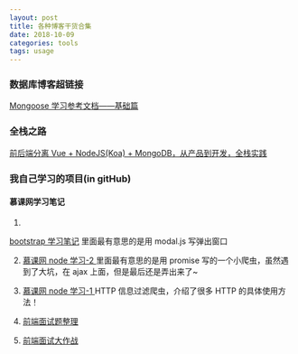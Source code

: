 ```yaml
---
layout: post
title: 各种博客干货合集
date: 2018-10-09
categories: tools
tags: usage
---
```


### 数据库博客超链接

[Mongoose 学习参考文档——基础篇]("https://cnodejs.org/topic/504b4924e2b84515770103dd")

### 全栈之路

[前后端分离 Vue + NodeJS(Koa) + MongoDB，从产品到开发，全栈实践]('https://juejin.im/post/5b850a3e51882542e4420779')

### 我自己学习的项目(in gitHub)

#### 慕课网学习笔记

1.

[bootstrap 学习笔记]("https://github.com/YBFJ/bootstrap-learning")
里面最有意思的是用 modal.js 写弹出窗口

2. [慕课网 node 学习-2 ]("https://github.com/YBFJ/imooc-node-lesson2")
   里面最有意思的是用 promise 写的一个小爬虫，虽然遇到了大坑，在 ajax 上面，但是最后还是弄出来了~
3. [慕课网 node 学习-1 ]("https://github.com/YBFJ/imooc-node-lesson1")
   HTTP 信息过滤爬虫，介绍了很多 HTTP 的具体使用方法！
4. [前端面试题整理]("http://blog.poetries.top/FE-Interview-Questions/")

5. [前端面试大作战]("https://huruji.github.io/FE-Interview/#/?id=%E5%89%8D%E7%AB%AF%E7%AC%94%E8%AF%95%E9%9D%A2%E8%AF%95%E7%AE%80%E7%AD%94%E9%A2%98%E6%B1%87%E6%80%BB")
